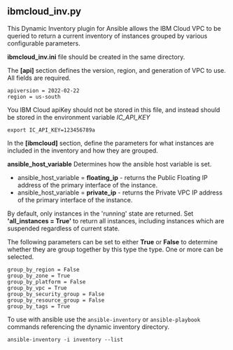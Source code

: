 ## ibmcloud_inv.py
This Dynamic Inventory plugin for Ansible allows the IBM Cloud VPC to be queried to return a current
inventory of instances grouped by various configurable parameters.

<b>ibmcloud_inv.ini</b> file should be created in the same directory.

The <b>[api]</b> section defines the version, region, and generation of VPC to use.  All fields are required.
```
apiversion = 2022-02-22
region = us-south
```

You IBM Cloud apiKey should not be stored in this file, and instead should be stored in the environment variable *IC_API_KEY*

```
export IC_API_KEY=123456789a
```

In the <b>[ibmcloud]</b> section, define the parameters for what instances are included in the inventory and how they are grouped.

<b>ansible_host_variable</b> Determines how the ansible host variable is set.

- ansible_host_variable = **floating_ip** - returns the Public Floating IP address  of the primary interface of the instance.
- ansible_host_variable = **private_ip** - returns the Private VPC IP address of the primary interface of the instance.

By default, only instances in the 'running' state are returned. Set <b>'all_instances = True' </b> to return all instances,
 including instances which are suspended regardless of current state.

The following parameters can be set to either <b>True</b> or <b>False</b> to determine whether they are group together by this type the type.   One
or more can be selected.

```
group_by_region = False
group_by_zone = True
group_by_platform = False
group_by_vpc = True
group_by_security_group = False
group_by_resource_group = False
group_by_tags = True
```

To use with ansible use the `ansible-inventory` or `ansible-playbook` commands referencing the dynamic inventory directory.

```
ansible-inventory -i inventory --list
```

